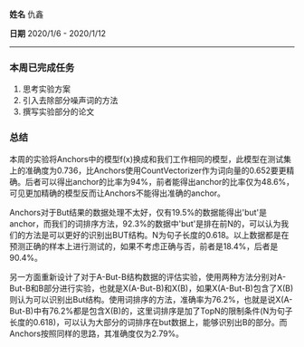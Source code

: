**姓名** 仇鑫

**日期** 2020/1/6 - 2020/1/12

------

### 本周已完成任务

1. 思考实验方案
2. 引入去除部分噪声词的方法
3. 撰写实验部分的论文

### 总结

本周的实验将Anchors中的模型f(x)换成和我们工作相同的模型，此模型在测试集上的准确度为0.736，比Anchors使用CountVectorizer作为词向量的0.652要更精确。后者可以得出anchor的比率为94%，前者能得出anchor的比率仅为48.6%，可见更加精确的模型反而让Anchors不能得出准确的anchor。

Anchors对于But结果的数据处理不太好，仅有19.5%的数据能得出'but'是anchor，而我们的词排序方法，92.3%的数据中'but'是排在前N的，可以认为我们的方法是可以更好的识别出BUT结构。N为句子长度的0.618。以上数据都是在预测正确的样本上进行测试的，如果不考虑正确与否，前者是18.4%，后者是90.4%。

另一方面重新设计了对于A-But-B结构数据的评估实验，使用两种方法分别对A-But-B和B部分进行实验，也就是X(A-But-B)和X(B)，如果X(A-But-B)包含了X(B)则认为可以识别出But结构。使用词排序的方法，准确率为76.2%，也就是说X(A-But-B)中有76.2%都是包含X(B)的，这里词排序是加了TopN的限制条件(N为句子长度的0.618)，可以认为大部分的词排序在but数据上，能够识别出B的部分。而Anchors按照同样的思路，其准确度仅为2.79%。

